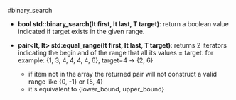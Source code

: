 #binary_search
- **bool std::binary_search(It first, It last, T target)**: return a boolean value indicated if target exists in the given range.

- **pair<It, It> std:equal_range(It first, It last, T target)**: returns 2 iterators indicating the begin and of the range that all its values = target. for example: {1, 3, 4, 4, 4, 4, 6}, target=4 -> {2, 6}
	- if item not in the array the returned pair will not construct a valid range like {0, -1} or {5, 4}
	- it's equivalent to {lower_bound, upper_bound} 
